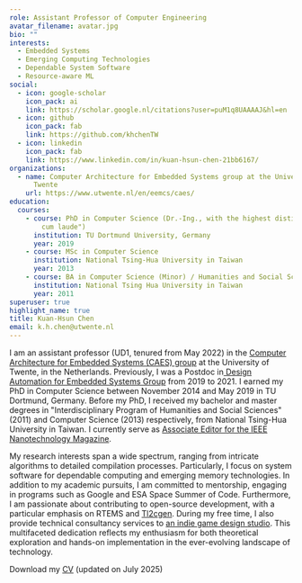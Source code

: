```yaml
---
role: Assistant Professor of Computer Engineering
avatar_filename: avatar.jpg
bio: ""
interests:
  - Embedded Systems
  - Emerging Computing Technologies
  - Dependable System Software
  - Resource-aware ML
social:
  - icon: google-scholar
    icon_pack: ai
    link: https://scholar.google.nl/citations?user=puM1q8UAAAAJ&hl=en
  - icon: github
    icon_pack: fab
    link: https://github.com/khchenTW
  - icon: linkedin
    icon_pack: fab
    link: https://www.linkedin.com/in/kuan-hsun-chen-21bb6167/
organizations:
  - name: Computer Architecture for Embedded Systems group at the University of
      Twente
    url: https://www.utwente.nl/en/eemcs/caes/
education:
  courses:
    - course: PhD in Computer Science (Dr.-Ing., with the highest distinction "summa
        cum laude")
      institution: TU Dortmund University, Germany
      year: 2019
    - course: MSc in Computer Science
      institution: National Tsing-Hua Uni­ver­sity in Taiwan
      year: 2013
    - course: BA in Computer Science (Minor) / Humanities and Social Sciences (Major)
      institution: National Tsing Hua Uni­ver­sity in Taiwan
      year: 2011
superuser: true
highlight_name: true
title: Kuan-Hsun Chen
email: k.h.chen@utwente.nl
---
```

<!--StartFragment-->

I am an assistant professor (UD1, tenured from May 2022) in the [Computer Architecture for Embedded Systems (CAES) group](https://www.utwente.nl/en/eemcs/caes/) at the University of Twente, in the Netherlands. Previously, I was a Postdoc in[ Design Automation for Embedded Systems Group](https://daes.cs.tu-dortmund.de/de) from 2019 to 2021. I earned my PhD in Computer Science between November 2014 and May 2019 in TU Dortmund, Germany. Before my PhD, I received my bachelor and master degrees in "Interdisciplinary Program of Humanities and Social Sciences" (2011) and Computer Science (2013) respectively, from National Tsing-Hua University in Taiwan. I currently serve as [Associate Editor for the IEEE Nanotechnology Magazine](https://inm.ieeenano.org/editorial-board/).

My research interests span a wide spectrum, ranging from intricate algorithms to detailed compilation processes. Particularly, I focus on system software for dependable computing and emerging memory technologies. In addition to my academic pursuits, I am committed to mentorship, engaging in programs such as Google and ESA Space Summer of Code. Furthermore, I am passionate about contributing to open-source development, with a particular emphasis on RTEMS and [Tl2cgen](https://tl2cgen.readthedocs.io/en/latest/). During my free time, I also provide technical consultancy services to [an indie game design studio](https://da2creative.com/). This multifaceted dedication reflects my enthusiasm for both theoretical exploration and hands-on implementation in the ever-evolving landscape of technology.

Download my [CV](https://surfdrive.surf.nl/files/index.php/s/EhniyaS8YKkniEF) (updated on July 2025)

<!--EndFragment-->